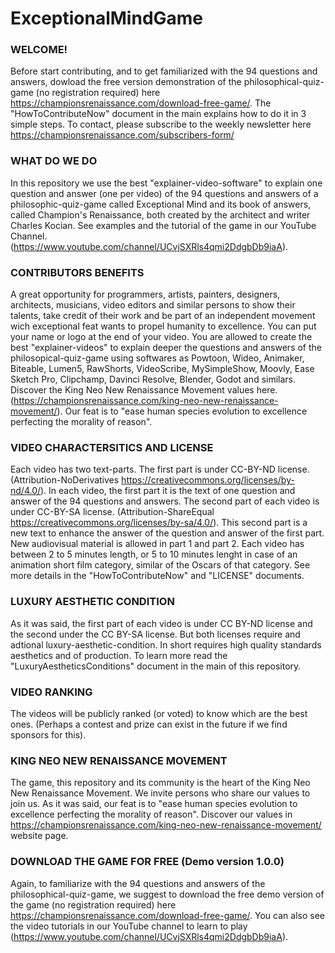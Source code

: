 # ExceptionalMindGame

### WELCOME! 

Before start contributing, and to get familiarized with the 94 questions and answers, dowload the free version demonstration of the philosophical-quiz-game (no registration required) here https://championsrenaissance.com/download-free-game/. The "HowToContributeNow" document in the main explains how to do it in 3 simple steps. 
To contact, please subscribe to the weekly newsletter here https://championsrenaissance.com/subscribers-form/

### WHAT DO WE DO
In this repository we use the best "explainer-video-software" to explain one question and answer (one per video) of the 94 questions and answers of a philosophic-quiz-game called Exceptional Mind and its book of answers, called Champion's Renaissance, both created by the architect and writer Charles Kocian. See examples and the tutorial of the game in our YouTube Channel. (https://www.youtube.com/channel/UCvjSXRls4qmi2DdgbDb9iaA). 

### CONTRIBUTORS BENEFITS
A great opportunity for programmers, artists, painters, designers, architects, musicians, video editors and similar persons to show their talents, take credit of their work and be part of an independent movement wich exceptional feat wants to propel humanity to excellence. You can put your name or logo at the end of your video. You are allowed to create the best "explainer-videos" to explain deeper the questions and answers of the philosopical-quiz-game using softwares as Powtoon, Wideo, Animaker, Biteable, Lumen5, RawShorts, VideoScribe, MySimpleShow, Moovly, Ease Sketch Pro, Clipchamp, Davinci Resolve, Blender, Godot and similars. Discover the King Neo New Renaissance Movement values here. (https://championsrenaissance.com/king-neo-new-renaissance-movement/). 
Our feat is to "ease human species evolution to excellence perfecting the morality of reason".  

### VIDEO CHARACTERSITICS AND LICENSE
Each video has two text-parts. The first part is under CC-BY-ND license. (Attribution-NoDerivatives https://creativecommons.org/licenses/by-nd/4.0/). In each video, the first part it is the text of one question and answer of the 94 questions and answers. The second part of each video is under CC-BY-SA license. (Attribution-ShareEqual https://creativecommons.org/licenses/by-sa/4.0/). This second part is a new text to enhance the answer of the question and answer of the first part. New audiovisual material is allowed in part 1 and part 2. Each video has between 2 to 5 minutes length, or 5 to 10 minutes lenght in case of an animation short film category, similar of the Oscars of that category. See more details in the "HowToContributeNow" and "LICENSE" documents.

### LUXURY AESTHETIC CONDITION
As it was said, the first part of each video is under CC BY-ND license and the second under the CC BY-SA license. But both licenses require and adtional luxury-aesthetic-condition. In short requires high quality standards aesthetics and of production. To learn more read the "LuxuryAestheticsConditions" document in the main of this repository.

### VIDEO RANKING
The videos will be publicly ranked (or voted) to know which are the best ones. (Perhaps a contest and prize can exist in the future if we find sponsors for this). 

### KING NEO NEW RENAISSANCE MOVEMENT
The game, this repository and its community is the heart of the King Neo New Renaissance Movement. We invite persons who share our values to join us. As it was said, our feat is to "ease human species evolution to excellence perfecting the morality of reason". Discover our values in https://championsrenaissance.com/king-neo-new-renaissance-movement/ website page. 

### DOWNLOAD THE GAME FOR FREE (Demo version 1.0.0)
Again, to familiarize with the 94 questions and answers of the philosophical-quiz-game, we suggest to download the free demo version of the game (no registration required) here https://championsrenaissance.com/download-free-game/. You can also see the video tutorials in our YouTube channel to learn to play (https://www.youtube.com/channel/UCvjSXRls4qmi2DdgbDb9iaA). 
